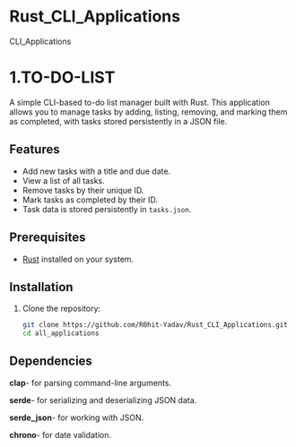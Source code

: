 # Rust_CLI_Applications
CLI_Applications 

# 1.TO-DO-LIST 
A simple CLI-based to-do list manager built with Rust. This application allows you to manage tasks by adding, listing, 
removing, and marking them as completed, with tasks stored persistently in a JSON file.

## Features
- Add new tasks with a title and due date.
- View a list of all tasks.
- Remove tasks by their unique ID.
- Mark tasks as completed by their ID.
- Task data is stored persistently in `tasks.json`.

## Prerequisites
- [Rust](https://www.rust-lang.org/) installed on your system.

## Installation
1. Clone the repository:
   ```bash
   git clone https://github.com/R0hit-Yadav/Rust_CLI_Applications.git
   cd all_applications

## Dependencies
<b>clap</b>- for parsing command-line arguments.

<b>serde</b>- for serializing and deserializing JSON data.

<b>serde_json</b>- for working with JSON.

<b>chrono</b>- for date validation.

